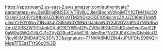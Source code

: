 https://appstream2.us-east-2.aws.amazon.com/authenticate?parameters=eyJ0eXBlIjoiRU5EX1VTRVIiLCJleHBpcmVzIjoiMTY1OTM4Njc5OCIsImF3c0FjY291bnRJZCI6IjYxOTM2NDkzODE1OSIsInVzZXJJZCI6ImFkbWluIiwiY2F0YWxvZ1NvdXJjZSI6InN0YWNrL0JhbmN3YXJlVGVzdFN0YWNrIiwiZmxlZXRSZWYiOiJmbGVldC9CYW5jd2FyZVRlc3RGbGVldCIsImFwcGxpY2F0aW9uSWQiOiIiLCJ1c2VyQ29udGV4dCI6IiIsIm1heFVzZXJEdXJhdGlvbkluU2VjcyI6IjM2MDAifQ%3D%3D&signature=77NhfA6MUZ8k4xJPUPDfsS96KQHMge7F5EasTYtS6o0%3D
